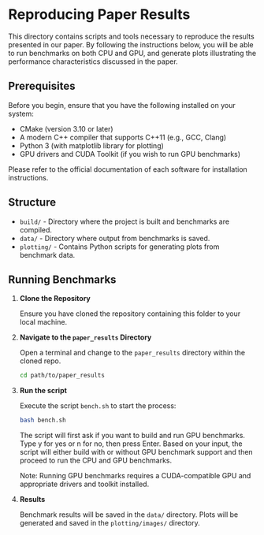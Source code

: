 # Reproducing Paper Results

This directory contains scripts and tools necessary to reproduce the results presented in our paper. By following the instructions below, you will be able to run benchmarks on both CPU and GPU, and generate plots illustrating the performance characteristics discussed in the paper.

## Prerequisites

Before you begin, ensure that you have the following installed on your system:

- CMake (version 3.10 or later)
- A modern C++ compiler that supports C++11 (e.g., GCC, Clang)
- Python 3 (with matplotlib library for plotting)
- GPU drivers and CUDA Toolkit (if you wish to run GPU benchmarks)

Please refer to the official documentation of each software for installation instructions.

## Structure

- `build/` - Directory where the project is built and benchmarks are compiled.
- `data/` - Directory where output from benchmarks is saved.
- `plotting/` - Contains Python scripts for generating plots from benchmark data.

## Running Benchmarks

1. **Clone the Repository**

   Ensure you have cloned the repository containing this folder to your local machine.

2. **Navigate to the `paper_results` Directory**

   Open a terminal and change to the `paper_results` directory within the cloned repo.

   ```bash
   cd path/to/paper_results
   ```
3. **Run the script**

    Execute the script `bench.sh` to start the process:

    ```bash
    bash bench.sh
    ```
    The script will first ask if you want to build and run GPU benchmarks. Type y for yes or n for no, then press Enter. Based on your input, the script will either build with or without GPU benchmark support and then proceed to run the CPU and GPU benchmarks.  

    Note: Running GPU benchmarks requires a CUDA-compatible GPU and appropriate drivers and toolkit installed.
4. **Results**  

    Benchmark results will be saved in the `data/` directory. Plots will be generated and saved in the `plotting/images/` directory.